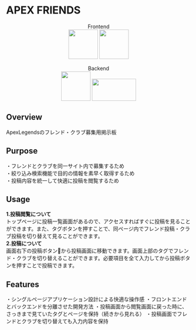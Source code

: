 # APEX FRIENDS

<div align="center">  
  
Frontend  
<img src="https://user-images.githubusercontent.com/66376047/109164124-6a3f7500-77bd-11eb-8630-066ff1fc8492.png" width="80px" height="80px">
<img src="https://user-images.githubusercontent.com/66376047/109164201-80e5cc00-77bd-11eb-9f55-860f2da26d02.png" width="80px" height="80px">  

Backend  
<img src="https://user-images.githubusercontent.com/66376047/109164234-88a57080-77bd-11eb-8420-21d86a953676.png" width="80px" height="80px">
<img src="https://user-images.githubusercontent.com/66376047/109164258-8f33e800-77bd-11eb-8a98-a0374355b250.png" width="120px" height="60px">

</div>

## Overview
ApexLegendsのフレンド・クラブ募集用掲示板

## Purpose
・フレンドとクラブを同一サイト内で募集するため  
・絞り込み検索機能で目的の情報を素早く取得するため  
・投稿内容を統一して快適に投稿を閲覧するため  

## Usage
**1.投稿閲覧について**  
トップページに投稿一覧画面があるので、アクセスすればすぐに投稿を見ることができます。また、タグボタンを押すことで、同ページ内でフレンド投稿・クラブ投稿を切り替えて見ることができます。  
**2.投稿について**  
画面右下の投稿ボタン:pencil:から投稿画面に移動できます。画面上部のタグでフレンド・クラブを切り替えることができます。必要項目を全て入力してから投稿ボタンを押すことで投稿できます。  

## Features
・シングルページアプリケーション設計による快適な操作感
・フロントエンドとバックエンドを分離させた開発方法
・投稿画面から閲覧画面に戻った時に、さっきまで見ていたタグとページを保持（続きから見れる）
・投稿画面でフレンドとクラブを切り替えても入力内容を保持
